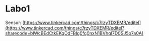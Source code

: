 # Labo1

Sensor:
[https://www.tinkercad.com/things/c7rzyTDXEMR/editel](https://www.tinkercad.com/things/c7rzyTDXEMR/editel?sharecode=blWcBEdCtkEKqOdFBIg0fg0nxN1BVhqI7D0SJ5o7a0A)

